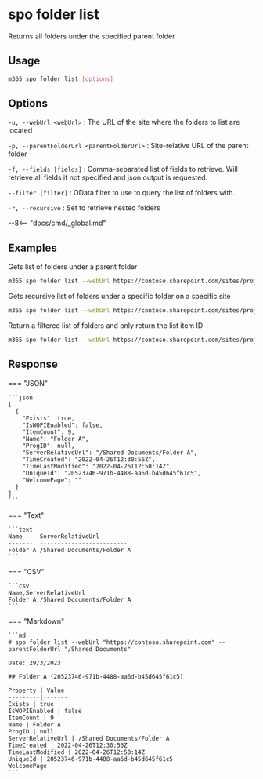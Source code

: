 # spo folder list

Returns all folders under the specified parent folder

## Usage

```sh
m365 spo folder list [options]
```

## Options

`-u, --webUrl <webUrl>`
: The URL of the site where the folders to list are located

`-p, --parentFolderUrl <parentFolderUrl>`
: Site-relative URL of the parent folder

`-f, --fields [fields]`
: Comma-separated list of fields to retrieve. Will retrieve all fields if not specified and json output is requested.

`--filter [filter]`
: OData filter to use to query the list of folders with.

`-r, --recursive`
: Set to retrieve nested folders

--8<-- "docs/cmd/_global.md"

## Examples

Gets list of folders under a parent folder

```sh
m365 spo folder list --webUrl https://contoso.sharepoint.com/sites/project-x --parentFolderUrl '/Shared Documents'
```

Gets recursive list of folders under a specific folder on a specific site

```sh
m365 spo folder list --webUrl https://contoso.sharepoint.com/sites/project-x --parentFolderUrl '/Shared Documents' --recursive
```

Return a filtered list of folders and only return the list item ID

```sh
m365 spo folder list --webUrl https://contoso.sharepoint.com/sites/project-x --parentFolderUrl '/Shared Documents' --fields ListItemAllFields/Id --filter "startswith(Name,'Folder')"
```

## Response

=== "JSON"

    ```json
    [  
      {
        "Exists": true,
        "IsWOPIEnabled": false,
        "ItemCount": 9,
        "Name": "Folder A",
        "ProgID": null,
        "ServerRelativeUrl": "/Shared Documents/Folder A",
        "TimeCreated": "2022-04-26T12:30:56Z",
        "TimeLastModified": "2022-04-26T12:50:14Z",
        "UniqueId": "20523746-971b-4488-aa6d-b45d645f61c5",
        "WelcomePage": ""
      }
    ]
    ```

=== "Text"

    ```text
    Name     ServerRelativeUrl
    -------  -------------------------
    Folder A /Shared Documents/Folder A
    ```

=== "CSV"

    ```csv
    Name,ServerRelativeUrl
    Folder A,/Shared Documents/Folder A
    ```

=== "Markdown"

    ```md
    # spo folder list --webUrl "https://contoso.sharepoint.com" --parentFolderUrl "/Shared Documents"

    Date: 29/3/2023

    ## Folder A (20523746-971b-4488-aa6d-b45d645f61c5)

    Property | Value
    ---------|-------
    Exists | true
    IsWOPIEnabled | false
    ItemCount | 9
    Name | Folder A
    ProgID | null
    ServerRelativeUrl | /Shared Documents/Folder A
    TimeCreated | 2022-04-26T12:30:56Z
    TimeLastModified | 2022-04-26T12:50:14Z
    UniqueId | 20523746-971b-4488-aa6d-b45d645f61c5
    WelcomePage |
    ```
